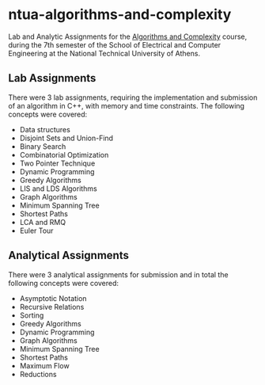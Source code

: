 # ntua-algorithms-and-complexity

Lab and Analytic Assignments for the [Algorithms and Complexity](https://www.ece.ntua.gr/en/undergraduate/courses/3105) course, during the 7th semester of the School of Electrical and Computer Engineering at the National Technical University of Athens.

## Lab Assignments

There were 3 lab assignments, requiring the implementation and submission of an algorithm in C++, with memory and time constraints. The following concepts were covered:

- Data structures
- Disjoint Sets and Union-Find
- Binary Search
- Combinatorial Optimization
- Two Pointer Technique
- Dynamic Programming
- Greedy Algorithms
- LIS and LDS Algorithms
- Graph Algorithms
- Minimum Spanning Tree
- Shortest Paths
- LCA and RMQ
- Euler Tour

## Analytical Assignments

There were 3 analytical assignments for submission and in total the following concepts were covered:

- Asymptotic Notation
- Recursive Relations
- Sorting
- Greedy Algorithms
- Dynamic Programming
- Graph Algorithms
- Minimum Spanning Tree
- Shortest Paths
- Maximum Flow
- Reductions